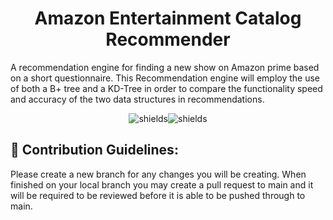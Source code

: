 <h1 align="center" id="title">Amazon Entertainment Catalog Recommender</h1>

<p id="description">A recommendation engine for finding a new show on Amazon prime based on a short questionnaire. This Recommendation engine will employ the use of both a B+ tree and a KD-Tree in order to compare the functionality speed and accuracy of the two data structures in recommendations.</p>

<p align="center"><img src="https://img.shields.io/github/contributors/ebaucom21/Amazon-Entertainment-Catalog-Recommender" alt="shields"><img src="https://img.shields.io/github/commit-activity/w/ebaucom21/Amazon-Entertainment-Catalog-Recommender" alt="shields"></p>

<h2>🍰 Contribution Guidelines:</h2>

Please create a new branch for any changes you will be creating. When finished on your local branch you may create a pull request to main and it will be required to be reviewed before it is able to be pushed through to main.